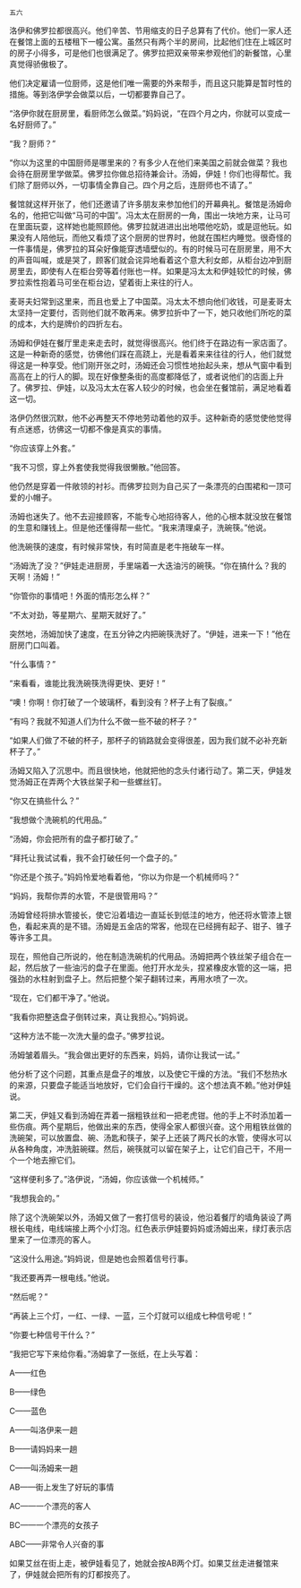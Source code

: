    五六 

   洛伊和佛罗拉都很高兴。他们辛苦、节用缩支的日子总算有了代价。他们一家人还在餐馆上面的五楼租下一幢公寓。虽然只有两个半的房间，比起他们住在上城区时的房子小得多，可是他们也很满足了。佛罗拉把双亲带来参观他们的新餐馆，心里真觉得骄傲极了。

   他们决定雇请一位厨师，这是他们唯一需要的外来帮手，而且这只能算是暂时性的措施。等到洛伊学会做菜以后，一切都要靠自己了。

   “洛伊你就在厨房里，看厨师怎么做菜。”妈妈说，“在四个月之内，你就可以变成一名好厨师了。”

   “我？厨师？”

   “你以为这里的中国厨师是哪里来的？有多少人在他们来美国之前就会做菜？我也会待在厨房里学做菜。佛罗拉你做总招待兼会计。汤姆，伊娃！你们也得帮忙。我们除了厨师以外，一切事情全靠自己。四个月之后，连厨师也不请了。”

   餐馆就这样开张了，他们还邀请了许多朋友来参加他们的开幕典礼。餐馆是汤姆命名的，他把它叫做“马可的中国”。冯太太在厨房的一角，围出一块地方来，让马可在里面玩耍，这样她也能照顾他。佛罗拉就进进出出地喂他吃奶，或是逗他玩。如果没有人陪他玩，而他又看烦了这个厨房的世界时，他就在围栏内睡觉。很奇怪的一件事情是，佛罗拉的耳朵好像能穿透墙壁似的。有的时候马可在厨房里，用不大的声音叫喊，或是哭了，顾客们就会诧异地看着这个意大利女郎，从柜台边冲到厨房里去，即使有人在柜台旁等着付账也一样。如果是冯太太和伊娃较忙的时候，佛罗拉索性抱着马可坐在柜台边，望着街上来往的行人。

   麦哥夫妇常到这里来，而且也爱上了中国菜。冯太太不想向他们收钱，可是麦哥太太坚持一定要付，否则他们就不敢再来。佛罗拉折中了一下，她只收他们所吃的菜的成本，大约是牌价的四折左右。

   汤姆和伊娃在餐厅里走来走去时，就觉得很高兴。他们终于在路边有一家店面了。这是一种新奇的感觉，彷佛他们踩在高跷上，光是看着来来往往的行人，他们就觉得这是一种享受。他们刚开张之时，汤姆还会习惯性地抬起头来，想从气窗中看到高高在上的行人的脚。现在好像整条街的高度都降低了，或者说他们的店面上升了。佛罗拉、伊娃，以及冯太太在客人较少的时候，也会坐在餐馆前，满足地看着这一切。

   洛伊仍然很沉默，他不必再整天不停地劳动着他的双手。这种新奇的感觉使他觉得有点迷惑，彷佛这一切都不像是真实的事情。

   “你应该穿上外套。”

   “我不习惯，穿上外套使我觉得我很懒散。”他回答。

   他仍然是穿着一件敞领的衬衫。而佛罗拉则为自己买了一条漂亮的白围裙和一顶可爱的小帽子。

   汤姆也迷失了。他不去迎接顾客，不能专心地招待客人，他的心根本就没放在餐馆的生意和赚钱上。但是他还懂得帮一些忙。“我来清理桌子，洗碗筷。”他说。

   他洗碗筷的速度，有时候非常快，有时简直是老牛拖破车一样。

   “汤姆洗了没？”伊娃走进厨房，手里端着一大迭油污的碗筷。“你在搞什么？我的天啊！汤姆！”

   “你管你的事情吧！外面的情形怎么样？”

   “不太对劲，等星期六、星期天就好了。”

   突然地，汤姆加快了速度，在五分钟之内把碗筷洗好了。“伊娃，进来一下！”他在厨房门口叫着。

   “什么事情？”

   “来看看，谁能比我洗碗筷洗得更快、更好！”

   “噢！你啊！你打破了一个玻璃杯，看到没有？杯子上有了裂痕。”

   “有吗？我就不知道人们为什么不做一些不破的杯子？”

   “如果人们做了不破的杯子，那杯子的销路就会变得很差，因为我们就不必补充新杯子了。”

   汤姆又陷入了沉思中。而且很快地，他就把他的念头付诸行动了。第二天，伊娃发觉汤姆正在弄两个大铁丝架子和一些螺丝钉。

   “你又在搞些什么？”

   “我想做个洗碗机的代用品。”

   “汤姆，你会把所有的盘子都打破了。”

   “拜托让我试试看，我不会打破任何一个盘子的。”

   “你还是个孩子。”妈妈怜爱地看着他，“你以为你是一个机械师吗？”

   “妈妈，我帮你弄的水管，不是很管用吗？”

   汤姆曾经将排水管接长，使它沿着墙边一直延长到低洼的地方，他还将水管漆上银色，看起来真的是不错。汤姆是五金店的常客，他现在已经拥有起子、钳子、锥子等许多工具。

   现在，照他自己所说的，他在制造洗碗机的代用品。汤姆把两个铁丝架子组合在一起，然后放了一些油污的盘子在里面。他打开水龙头，捏紧橡皮水管的这一端，把强劲的水柱射到盘子上。然后把整个架子翻转过来，再用水喷了一次。

   “现在，它们都干净了。”他说。

   “我看你把整迭盘子倒转过来，真让我担心。”妈妈说。

   “这种方法不能一次洗大量的盘子。”佛罗拉说。

   汤姆皱着眉头。“我会做出更好的东西来，妈妈，请你让我试一试。”

   他分析了这个问题，其重点是盘子的堆放，以及使它干燥的方法。“我们不愁热水的来源，只要盘子能适当地放好，它们会自行干燥的。这个想法真不赖。”他对伊娃说。

   第二天，伊娃又看到汤姆在弄着一捆粗铁丝和一把老虎钳。他的手上不时添加着一些伤痕。两个星期后，他做出来的东西，使得全家人都很兴奋。这个用粗铁丝做的洗碗架，可以放置盘、碗、汤匙和筷子，架子上还装了两尺长的水管，使得水可以从各种角度，冲洗脏碗碟。然后，碗筷就可以留在架子上，让它们自己干，不用一个一个地去擦它们。

   “这样便利多了。”洛伊说，“汤姆，你应该做一个机械师。”

   “我想我会的。”

   除了这个洗碗架以外，汤姆又做了一套打信号的装设，他沿着餐厅的墙角装设了两根长电线，电线端接上两个小灯泡。红色表示伊娃要妈妈或汤姆出来，绿灯表示店里来了一位漂亮的客人。

   “这没什么用途。”妈妈说，但是她也会照着信号行事。

   “我还要再弄一根电线。”他说。

   “然后呢？”

   “再装上三个灯，一红、一绿、一蓝，三个灯就可以组成七种信号呢！”

   “你要七种信号干什么？”

   “我把它写下来给你看。”汤姆拿了一张纸，在上头写着：

   A——红色

   B——绿色

   C——蓝色

   A——叫洛伊来一趟

   B——请妈妈来一趟

   C——叫汤姆来一趟

   AB——街上发生了好玩的事情

   AC——一个漂亮的客人

   BC——一个漂亮的女孩子

   ABC——非常令人兴奋的事

   如果艾丝在街上走，被伊娃看见了，她就会按AB两个灯。如果艾丝走进餐馆来了，伊娃就会把所有的灯都按亮了。

